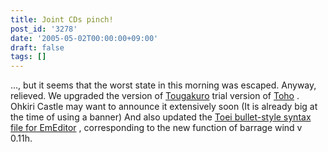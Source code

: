 ```yaml
---
title: Joint CDs pinch!
post_id: '3278'
date: '2005-05-02T00:00:00+09:00'
draft: false
tags: []
---
```


..., but it seems that the worst state in this morning was escaped. Anyway, relieved. We upgraded the version of [Tougakuro](/!/thA/) trial version of [Toho](/!/thA/) . Ohkiri Castle may want to announce it extensively soon (It is already big at the time of using a banner) And also updated the [Toei bullet-style syntax file for EmEditor](/emeditor-danmakufu) , corresponding to the new function of barrage wind v 0.11h.